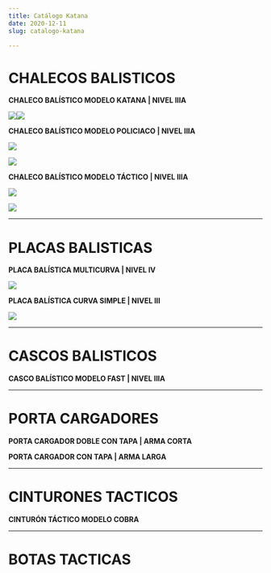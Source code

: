 ```yaml
---
title: Catálogo Katana
date: 2020-12-11
slug: catalogo-katana

---
```

# CHALECOS BALISTICOS

**CHALECO BALÍSTICO MODELO KATANA | NIVEL IIIA**

![](/chaleco-katana2.png)![](/chaleco-katana.png)

**CHALECO BALÍSTICO MODELO POLICIACO | NIVEL IIIA**

![](/chaleco-poli-a.jpeg)

![](/chaleco-poli-b.jpeg)

**CHALECO BALÍSTICO MODELO TÁCTICO | NIVEL IIIA**

![](/chaleco-molle.png)

![](/chaleco-molle3.png)

***

# PLACAS BALISTICAS

**PLACA BALÍSTICA MULTICURVA | NIVEL IV**

![](/placab.png)

**PLACA BALÍSTICA CURVA SIMPLE | NIVEL III**

![](/placa.png)

***

# CASCOS BALISTICOS

**CASCO BALÍSTICO MODELO FAST | NIVEL IIIA**

***

# PORTA CARGADORES

**PORTA CARGADOR DOBLE CON TAPA | ARMA CORTA**

**PORTA CARGADOR CON TAPA | ARMA LARGA**

***

# CINTURONES TACTICOS

**CINTURÓN TÁCTICO MODELO COBRA**

***

# BOTAS TACTICAS

# 